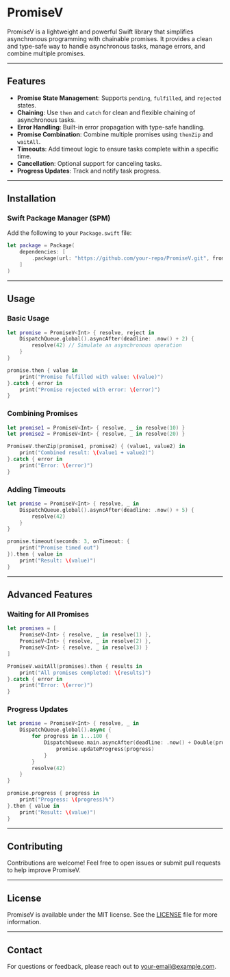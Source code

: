 # PromiseV

PromiseV is a lightweight and powerful Swift library that simplifies asynchronous programming with chainable promises. It provides a clean and type-safe way to handle asynchronous tasks, manage errors, and combine multiple promises.

---

## Features

- **Promise State Management**: Supports `pending`, `fulfilled`, and `rejected` states.
- **Chaining**: Use `then` and `catch` for clean and flexible chaining of asynchronous tasks.
- **Error Handling**: Built-in error propagation with type-safe handling.
- **Promise Combination**: Combine multiple promises using `thenZip` and `waitAll`.
- **Timeouts**: Add timeout logic to ensure tasks complete within a specific time.
- **Cancellation**: Optional support for canceling tasks.
- **Progress Updates**: Track and notify task progress.

---

## Installation

### Swift Package Manager (SPM)
Add the following to your `Package.swift` file:

```swift
let package = Package(
    dependencies: [
        .package(url: "https://github.com/your-repo/PromiseV.git", from: "1.0.0")
    ]
)
```

---

## Usage

### Basic Usage

```swift
let promise = PromiseV<Int> { resolve, reject in
    DispatchQueue.global().asyncAfter(deadline: .now() + 2) {
        resolve(42) // Simulate an asynchronous operation
    }
}

promise.then { value in
    print("Promise fulfilled with value: \(value)")
}.catch { error in
    print("Promise rejected with error: \(error)")
}
```

### Combining Promises

```swift
let promise1 = PromiseV<Int> { resolve, _ in resolve(10) }
let promise2 = PromiseV<Int> { resolve, _ in resolve(20) }

PromiseV.thenZip(promise1, promise2) { (value1, value2) in
    print("Combined result: \(value1 + value2)")
}.catch { error in
    print("Error: \(error)")
}
```

### Adding Timeouts

```swift
let promise = PromiseV<Int> { resolve, _ in
    DispatchQueue.global().asyncAfter(deadline: .now() + 5) {
        resolve(42)
    }
}

promise.timeout(seconds: 3, onTimeout: {
    print("Promise timed out")
}).then { value in
    print("Result: \(value)")
}
```

---

## Advanced Features

### Waiting for All Promises

```swift
let promises = [
    PromiseV<Int> { resolve, _ in resolve(1) },
    PromiseV<Int> { resolve, _ in resolve(2) },
    PromiseV<Int> { resolve, _ in resolve(3) }
]

PromiseV.waitAll(promises).then { results in
    print("All promises completed: \(results)")
}.catch { error in
    print("Error: \(error)")
}
```

### Progress Updates

```swift
let promise = PromiseV<Int> { resolve, _ in
    DispatchQueue.global().async {
        for progress in 1...100 {
            DispatchQueue.main.asyncAfter(deadline: .now() + Double(progress) * 0.01) {
                promise.updateProgress(progress)
            }
        }
        resolve(42)
    }
}

promise.progress { progress in
    print("Progress: \(progress)%")
}.then { value in
    print("Result: \(value)")
}
```

---

## Contributing

Contributions are welcome! Feel free to open issues or submit pull requests to help improve PromiseV.

---

## License

PromiseV is available under the MIT license. See the [LICENSE](LICENSE) file for more information.

---

## Contact

For questions or feedback, please reach out to [your-email@example.com](mailto:your-email@example.com).

